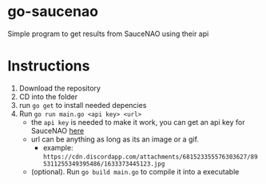 # go-saucenao
Simple program to get results from SauceNAO using their api 

# Instructions
1. Download the repository 
2. CD into the folder
3. run `go get` to install needed depencies
4. Run `go run main.go <api key> <url>`
    - the `api key` is needed to make it work, you can get an api key for SauceNAO [here](https://saucenao.com/user.php?page=search-api)
    - url can be anything as long as its an image or a gif.
        - example: `https://cdn.discordapp.com/attachments/681523355576303627/895311255349395486/1633373445123.jpg`
    - (optional). Run `go build main.go` to compile it into a executable